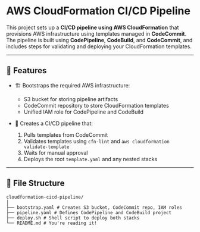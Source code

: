 # AWS CloudFormation CI/CD Pipeline

This project sets up a **CI/CD pipeline using AWS CloudFormation** that provisions AWS infrastructure using templates managed in **CodeCommit**. The pipeline is built using **CodePipeline**, **CodeBuild**, and **CodeCommit**, and includes steps for validating and deploying your CloudFormation templates.

---

## 📌 Features

- 🏗️ Bootstraps the required AWS infrastructure:
  - S3 bucket for storing pipeline artifacts
  - CodeCommit repository to store CloudFormation templates
  - Unified IAM role for CodePipeline and CodeBuild

- 🚀 Creates a CI/CD pipeline that:
  1. Pulls templates from CodeCommit
  2. Validates templates using `cfn-lint` and `aws cloudformation validate-template`
  3. Waits for manual approval
  4. Deploys the root `template.yaml` and any nested stacks

---

## 📁 File Structure
```
cloudformation-cicd-pipeline/
│
├── bootstrap.yaml # Creates S3 bucket, CodeCommit repo, IAM roles
├── pipeline.yaml # Defines CodePipeline and CodeBuild project
├── deploy.sh # Shell script to deploy both stacks
└── README.md # You're reading it!

```